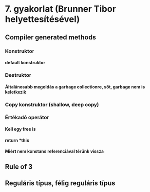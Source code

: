 # 7. gyakorlat (Brunner Tibor helyettesítésével)

## Compiler generated methods
### Konstruktor
#### default konstruktor

### Destruktor
#### Általánosabb megoldás a garbage collectionre, sőt, garbage nem is keletkezik

### Copy konstruktor (shallow, deep copy)
### Értékadó operátor
#### Kell egy free is
#### return *this
#### Miért nem konstans referenciával térünk vissza

## Rule of 3
## Reguláris típus, félig reguláris típus
